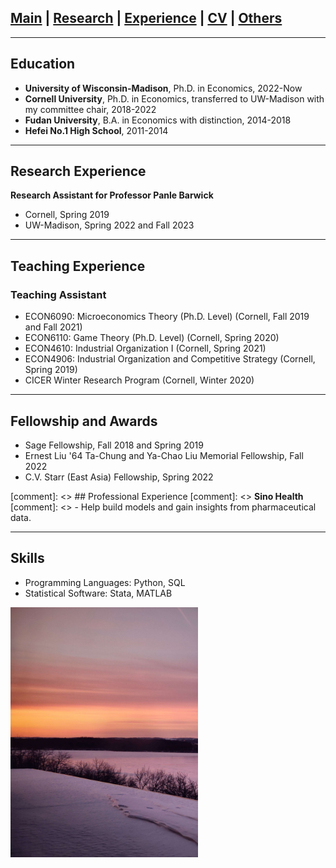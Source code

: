 ## [Main](https://tx58.github.io/) | [Research](/research.html) | [Experience](/experience.html) | [CV](/cv/cv_tianli.pdf) | [Others](/others.html)

* * *

## Education
- **University of Wisconsin-Madison**, Ph.D. in Economics, 2022-Now  
- **Cornell University**, Ph.D. in Economics, transferred to UW-Madison with my committee chair, 2018-2022 
- **Fudan University**, B.A. in Economics with distinction, 2014-2018 
- **Hefei No.1 High School**, 2011-2014

* * *

## Research Experience
**Research Assistant for Professor Panle Barwick** 
- Cornell, Spring 2019
- UW-Madison, Spring 2022 and Fall 2023

* * *

## Teaching Experience
### Teaching Assistant
- ECON6090: Microeconomics Theory (Ph.D. Level) (Cornell, Fall 2019 and Fall 2021)
- ECON6110: Game Theory (Ph.D. Level) (Cornell, Spring 2020)
- ECON4610: Industrial Organization I (Cornell, Spring 2021)
- ECON4906: Industrial Organization and Competitive Strategy (Cornell, Spring 2019)
- CICER Winter Research Program (Cornell, Winter 2020)

* * *

## Fellowship and Awards
- Sage Fellowship, Fall 2018 and Spring 2019
- Ernest Liu '64 Ta-Chung and Ya-Chao Liu Memorial Fellowship, Fall 2022
- C.V. Starr (East Asia) Fellowship, Spring 2022

[comment]: <> ## Professional Experience
[comment]: <> **Sino Health**
[comment]: <> - Help build models and gain insights from pharmaceutical data.

* * *

## Skills
- Programming Languages: Python, SQL
- Statistical Software: Stata, MATLAB

<img src="/images/mendota.jpg" alt="mendota" width="300"/>